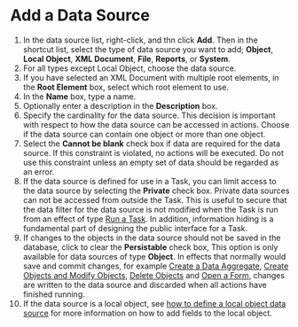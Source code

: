 # Add a Data Source

1.  In the data source list, right-click, and thn click **Add**. Then in the shortcut list, select the type of data source you want to add; **Object**, **Local Object**, **XML Document**, **File**, **Reports**, or **System**.
2.  For all types except Local Object, choose the data source.
3.  If you have selected an XML Document with multiple root elements, in the **Root Element** box, select which root element to use.
4.  In the **Name** box, type a name.
5.  Optionally enter a description in the **Description** box.
6.  Specify the cardinality for the data source. This decision is important with respect to how the data source can be accessed in actions. Choose if the data source can contain one object or more than one object.
7.  Select the **Cannot be blank** check box if data are required for the data source. If this constraint is violated, no actions will be executed. Do not use this constraint unless an empty set of data should be regarded as an error.
8.  If the data source is defined for use in a Task, you can limit access to the data source by selecting the **Private** check box. Private data sources can not be accessed from outside the Task. This is useful to secure that the data filter for the data source is not modified when the Task is run from an effect of type [Run a Task](../actions/effects/run-a-task.md). In addition, information hiding is a fundamental part of designing the public interface for a Task.
9.  If changes to the objects in the data source should not be saved in the database, click to clear the **Persistable** check box, This option is only available for data sources of type **Object**. In effects that normally would save and commit changes, for example [Create a Data Aggregate](../actions/effects/create-a-data-aggregate.md), [Create Objects and Modify Objects](../actions/effects/create-objects-and-modify-objects.md), [Delete Objects](../actions/effects/delete-objects.md) and [Open a Form](../actions/effects/open-a-form.md), changes are written to the data source and discarded when all actions have finished running.
10.  If the data source is a local object, see [how to define a local object data source](add-a-local-object-data-source.md) for more information on how to add fields to the local object.